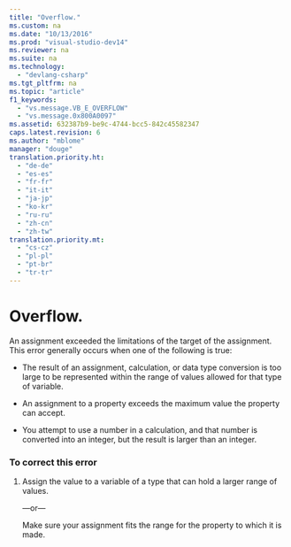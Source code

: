 ```yaml
---
title: "Overflow."
ms.custom: na
ms.date: "10/13/2016"
ms.prod: "visual-studio-dev14"
ms.reviewer: na
ms.suite: na
ms.technology: 
  - "devlang-csharp"
ms.tgt_pltfrm: na
ms.topic: "article"
f1_keywords: 
  - "vs.message.VB_E_OVERFLOW"
  - "vs.message.0x800A0097"
ms.assetid: 632387b9-be9c-4744-bcc5-842c45582347
caps.latest.revision: 6
ms.author: "mblome"
manager: "douge"
translation.priority.ht: 
  - "de-de"
  - "es-es"
  - "fr-fr"
  - "it-it"
  - "ja-jp"
  - "ko-kr"
  - "ru-ru"
  - "zh-cn"
  - "zh-tw"
translation.priority.mt: 
  - "cs-cz"
  - "pl-pl"
  - "pt-br"
  - "tr-tr"
---
```

# Overflow.
An assignment exceeded the limitations of the target of the assignment. This error generally occurs when one of the following is true:  
  
-   The result of an assignment, calculation, or data type conversion is too large to be represented within the range of values allowed for that type of variable.  
  
-   An assignment to a property exceeds the maximum value the property can accept.  
  
-   You attempt to use a number in a calculation, and that number is converted into an integer, but the result is larger than an integer.  
  
### To correct this error  
  
1.  Assign the value to a variable of a type that can hold a larger range of values.  
  
     —or—  
  
     Make sure your assignment fits the range for the property to which it is made.